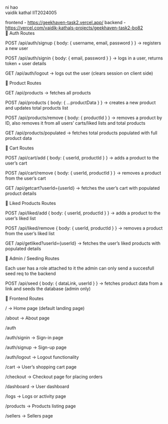 ni hao <br>
vaidik kathal IIT2024005

frontend - https://geekhaven-task2.vercel.app/
backend - https://vercel.com/vaidik-kathals-projects/geekhaven-task2-bo82
<br>
📌 Auth Routes

POST /api/auth/signup
{ body: { username, email, password } } → registers a new user

POST /api/auth/signin
{ body: { email, password } } → logs in a user, returns token + user details

GET /api/auth/logout → logs out the user (clears session on client side)

📌 Product Routes

GET /api/products → fetches all products

POST /api/products
{ body: { ...productData } } → creates a new product and updates total products list

POST /api/products/remove
{ body: { productId } } → removes a product by ID, also removes it from all users’ carts/liked lists and total products

GET /api/products/populated → fetches total products populated with full product data

📌 Cart Routes

POST /api/cart/add
{ body: { userId, productId } } → adds a product to the user’s cart

POST /api/cart/remove
{ body: { userId, productId } } → removes a product from the user’s cart

GET /api/getcart?userId={userId} → fetches the user’s cart with populated product details

📌 Liked Products Routes

POST /api/liked/add
{ body: { userId, productId } } → adds a product to the user’s liked list

POST /api/liked/remove
{ body: { userId, productId } } → removes a product from the user’s liked list

GET /api/getliked?userId={userId} → fetches the user’s liked products with populated details

📌 Admin / Seeding Routes

Each user has a role attached to it the admin can only send a succesfull seed req to the backend 

POST /api/seed
{ body: { dataLink, userId } } → fetches product data from a link and seeds the database (admin only)

📌 Frontend Routes

/ → Home page (default landing page)

/about → About page

/auth

/auth/signin → Sign-in page

/auth/signup → Sign-up page

/auth/logout → Logout functionality

/cart → User’s shopping cart page

/checkout → Checkout page for placing orders

/dashboard → User dashboard

/logs → Logs or activity page

/products → Products listing page

/sellers → Sellers page


